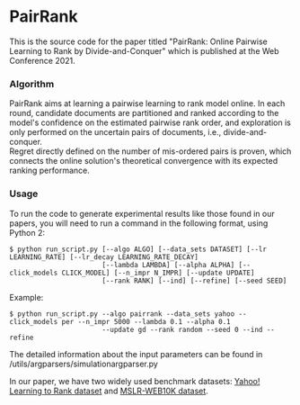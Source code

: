 # PairRank

This is the source code for the paper titled "PairRank: Online Pairwise Learning to Rank by Divide-and-Conquer" which is published at the Web Conference 2021.

### Algorithm
PairRank aims at learning a pairwise learning to rank model online. In each round, candidate documents are partitioned and ranked according to the model's confidence on the estimated pairwise rank order, and exploration is only performed on the uncertain pairs of documents, i.e., divide-and-conquer.  
Regret directly defined on the number of mis-ordered pairs is proven, which connects the online solution's theoretical convergence with its expected ranking performance.

### Usage
To run the code to generate experimental results like those found in our papers, you will need to run a command in the following format, using Python 2:
```
$ python run_script.py [--algo ALGO] [--data_sets DATASET] [--lr LEARNING_RATE] [--lr_decay LEARNING_RATE_DECAY]
                       [--lambda LAMBDA] [--alpha ALPHA] [--click_models CLICK_MODEL] [--n_impr N_IMPR] [--update UPDATE]
                       [--rank RANK] [--ind] [--refine] [--seed SEED] 
```
Example:
```
$ python run_script.py --algo pairrank --data_sets yahoo --click_models per --n_impr 5000 --lambda 0.1 --alpha 0.1 
                       --update gd --rank random --seed 0 --ind --refine
```
The detailed information about the input parameters can be found in /utils/argparsers/simulationargparser.py 

In our paper, we have two widely used benchmark datasets: [Yahoo! Learning to Rank dataset](https://webscope.sandbox.yahoo.com/catalog.php?datatype=c) and [MSLR-WEB10K dataset](https://www.microsoft.com/en-us/research/project/mslr/).



